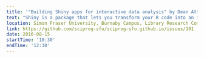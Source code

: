 ```yaml
---
title: '"Building Shiny apps for interactive data analysis" by Dean Attali'
text: "Shiny is a package that lets you transform your R code into an interactive web page. With shiny you can share your R code or analysis with people who don't know R, or you can use it to make your analysis interactive and easy by exposing it using a graphical user interface instead of through programming. In this tutorial you'll learn what shiny is, see examples of shiny apps, learn how to create shiny apps, and get an introduction to some of the key concepts in shiny programming."
location: Simon Fraser University, Burnaby Campus, Library Research Commons
link: https://github.com/sciprog-sfu/sciprog-sfu.github.io/issues/101
date: 2016-08-15
startTime: '10:30'
endTime: '12:30'
---
```

